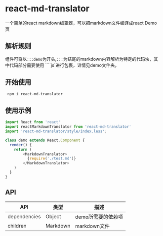 # react-md-translator

一个简单的react markdown编辑器，可以把markdown文件编译成react Demo 页

## 解析规则

组件可将以` :::demo `为开头,`:::`为结尾的markdown内容解析为特定的代码块，其中代码部分需要使用 ````js`进行包裹，详情见demo文件夹。

## 开始使用

```bash
 npm i react-md-translator
```

## 使用示例

```js
import React from 'react'
import reactMarkdownTranslator from 'react-md-translator'
import 'react-md-translator/style/index.less';

class demo extends React.Component {
  render() {
    return (
        <MarkdownTranslator>
          {require('./test.md')}
        </MarkdownTranslator>
    )
  }
}

```

## API

| API          | 类型     | 描述          |
| ------------ | ------ | ----------- |
| dependencies | Object | demo所需要的依赖项 |
| children     | Markdown | markdown文件 |

